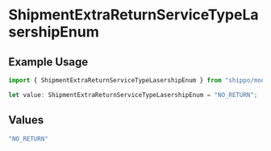 # ShipmentExtraReturnServiceTypeLasershipEnum

## Example Usage

```typescript
import { ShipmentExtraReturnServiceTypeLasershipEnum } from "shippo/models/components";

let value: ShipmentExtraReturnServiceTypeLasershipEnum = "NO_RETURN";
```

## Values

```typescript
"NO_RETURN"
```